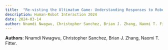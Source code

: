 ```yaml
---
title:  "Re-visting the Ultimatum Game: Understanding Responses to Robotic Opponents"
description: Human-Robot Interaction 2024
date: 2024-03-14
author: Nnamdi Nwagwu, Christopher Sanchez, Brian J. Zhang, Naomi T. Fitter
---
```

**Authors**: Nnamdi Nwagwu, Christopher Sanchez, Brian J. Zhang, Naomi T. Fitter.